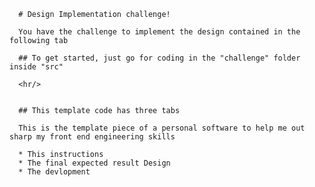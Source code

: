 <div>
   <div class="content">

      # Design Implementation challenge!

      You have the challenge to implement the design contained in the following tab

      ## To get started, just go for coding in the "challenge" folder inside "src"

      <hr/>


      ## This template code has three tabs

      This is the template piece of a personal software to help me out sharp my front end engineering skills

      * This instructions
      * The final expected result Design
      * The devlopment


   </div>
</div>
<style lang="sass">
   :global(body)
      background-color: #7a13d9
   div
      padding: 10vh 5vw
      .content
         height: 50vh
         width: 80vw
         color: #e0e2fb
</style>